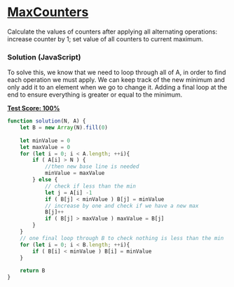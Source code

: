 # [MaxCounters](https://codility.com/programmers/lessons/4-counting_elements/)
Calculate the values of counters after applying all alternating operations: increase counter by 1; set value of all counters to current maximum.

### Solution (JavaScript)
To solve this, we know that we need to loop through all of A, in order to find each operation we must apply. We can keep track of the new minimum and only add it to an element when we go to change it. Adding a final loop at the end to ensure everything is greater or equal to the minimum.
           
__[Test Score: 100%](https://codility.com/demo/results/trainingNN3Z7Q-9DN/)__

```js
function solution(N, A) {
    let B = new Array(N).fill(0)
    
    let minValue = 0
    let maxValue = 0
    for (let i = 0; i < A.length; ++i){
        if ( A[i] > N ) {
            //then new base line is needed 
            minValue = maxValue
        } else {
            // check if less than the min
            let j = A[i] -1
            if ( B[j] < minValue ) B[j] = minValue
            // increase by one and check if we have a new max
            B[j]++
            if ( B[j] > maxValue ) maxValue = B[j]
        }
    }
    // one final loop through B to check nothing is less than the min
    for (let i = 0; i < B.length; ++i){
        if ( B[i] < minValue ) B[i] = minValue
    }
    
    return B
}
```
